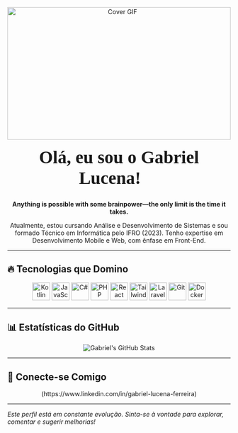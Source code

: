 <p align="center">
  <img src="https://i.redd.it/bpxxqqvps4h91.gif" alt="Cover GIF" style="width:100%; max-height:300px; object-fit:cover;">
</p>


<h1 align="center" style="font-family: 'Press Start 2P', cursive; font-size:2.5rem; margin-top:1rem;">
  Olá, eu sou o Gabriel Lucena! 🤖
</h1>

<p align="center">
  <strong>Anything is possible with some brainpower—the only limit is the time it takes.</strong>
</p>

<p align="center">
  Atualmente, estou cursando Análise e Desenvolvimento de Sistemas e sou formado Técnico em Informática pelo IFRO (2023). Tenho expertise em Desenvolvimento Mobile e Web, com ênfase em Front-End.
</p>

---

## 🔥 Tecnologias que Domino

<p align="center">
  <!-- Linguagens -->
  <img src="https://cdn.jsdelivr.net/gh/devicons/devicon/icons/kotlin/kotlin-original.svg" alt="Kotlin" width="40" height="40"/>
  <img src="https://cdn.jsdelivr.net/gh/devicons/devicon/icons/javascript/javascript-original.svg" alt="JavaScript" width="40" height="40"/>
  <img src="https://cdn.jsdelivr.net/gh/devicons/devicon/icons/csharp/csharp-original.svg" alt="C#" width="40" height="40"/>
  <img src="https://cdn.jsdelivr.net/gh/devicons/devicon/icons/php/php-original.svg" alt="PHP" width="40" height="40"/>
  <!-- Frameworks -->
  <img src="https://cdn.jsdelivr.net/gh/devicons/devicon/icons/react/react-original.svg" alt="React" width="40" height="40"/>
  <img src="https://upload.wikimedia.org/wikipedia/commons/d/d5/Tailwind_CSS_Logo.svg" alt="Tailwind CSS" width="40" height="40"/>
  <img src="https://upload.wikimedia.org/wikipedia/commons/9/9a/Laravel.svg" alt="Laravel" width="40" height="40"/>
  <!-- Ferramentas -->
  <img src="https://cdn.jsdelivr.net/gh/devicons/devicon/icons/git/git-original.svg" alt="Git" width="40" height="40"/>
  <img src="https://cdn.jsdelivr.net/gh/devicons/devicon/icons/docker/docker-original.svg" alt="Docker" width="40" height="40"/>
</p>

---

## 📊 Estatísticas do GitHub

<p align="center">
  <img src="https://github-readme-stats.vercel.app/api?username=freysta&theme=radical&show_icons=true&hide_border=true&count_private=true" alt="Gabriel's GitHub Stats"/>
</p>

---

## 💬 Conecte-se Comigo

<p align="center">
  (https://www.linkedin.com/in/gabriel-lucena-ferreira)
</p>

---

*Este perfil está em constante evolução. Sinta-se à vontade para explorar, comentar e sugerir melhorias!*

